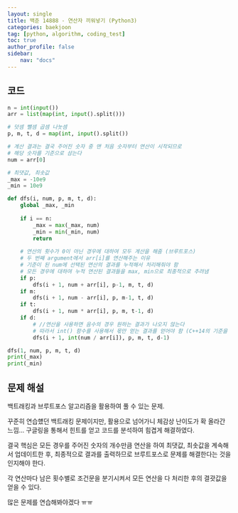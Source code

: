 ```yaml
---
layout: single
title: 백준 14888 - 연산자 끼워넣기 (Python3)
categories: baekjoon
tag: [python, algorithm, coding_test]
toc: true 
author_profile: false
sidebar:
    nav: "docs"
---
```


## 코드

```python
n = int(input())
arr = list(map(int, input().split()))

# 덧셈 뺄셈 곱셈 나눗셈
p, m, t, d = map(int, input().split())

# 계산 결과는 결국 주어진 숫자 중 맨 처음 숫자부터 연산이 시작되므로
# 해당 숫자를 기준으로 삼는다
num = arr[0]

# 최댓값, 최솟값
_max = -10e9
_min = 10e9

def dfs(i, num, p, m, t, d):
    global _max, _min
    
    if i == n:
        _max = max(_max, num)
        _min = min(_min, num)
        return
    
    # 연산의 횟수가 0이 아닌 경우에 대하여 모두 계산을 해줌 (브루트포스)
    # 두 번째 argument에서 arr[i]를 연산해주는 이유
    # 기준이 된 num에 선택된 연산의 결과를 누적해서 처리해줘야 함
    # 모든 경우에 대하여 누적 연산된 결과들을 max, min으로 최종적으로 추려냄
    if p:
        dfs(i + 1, num + arr[i], p-1, m, t, d)
    if m:
        dfs(i + 1, num - arr[i], p, m-1, t, d)
    if t:
        dfs(i + 1, num * arr[i], p, m, t-1, d)
    if d:
        # //연산을 사용하면 음수의 경우 원하는 결과가 나오지 않는다
        # 따라서 int() 함수를 사용해서 몫만 얻는 결과를 얻어야 함 (C++14의 기준을 따른다고 명시)
        dfs(i + 1, int(num / arr[i]), p, m, t, d-1)

dfs(1, num, p, m, t, d)
print(_max)
print(_min)
```



## 문제 해설

백트래킹과 브루트포스 알고리즘을 활용하여 풀 수 있는 문제.

꾸준히 연습헀던 백트래킹 문제이지만, 활용으로 넘어가니 체감상 난이도가 확 올라간 느낌... 구글링을 통해서 힌트를 얻고 코드를 분석하여 힘겹게 해결하였다.

결국 핵심은 모든 경우를 주어진 숫자의 개수만큼 연산을 하여 최댓값, 최솟값을 계속해서 업데이트한 후, 최종적으로 결과를 출력하므로 브루트포스로 문제를 해결한다는 것을 인지해야 한다.

각 연산마다 남은 횟수별로 조건문을 분기시켜서 모든 연산을 다 처리한 후의 결괏값을 얻을 수 있다.

많은 문제를 연습해봐야겠다 ㅠㅠ

